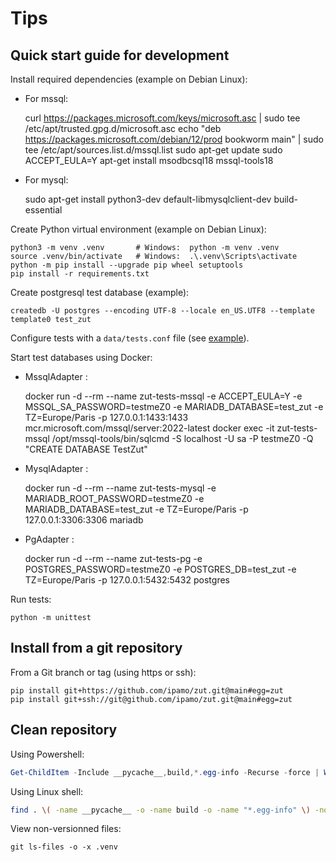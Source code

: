 Tips
====

## Quick start guide for development

Install required dependencies (example on Debian Linux):

- For mssql:

    curl https://packages.microsoft.com/keys/microsoft.asc | sudo tee /etc/apt/trusted.gpg.d/microsoft.asc
    echo "deb https://packages.microsoft.com/debian/12/prod bookworm main" | sudo tee /etc/apt/sources.list.d/mssql.list
    sudo apt-get update
    sudo ACCEPT_EULA=Y apt-get install msodbcsql18 mssql-tools18

- For mysql:

    sudo apt-get install python3-dev default-libmysqlclient-dev build-essential

Create Python virtual environment (example on Debian Linux):

    python3 -m venv .venv       # Windows:  python -m venv .venv
    source .venv/bin/activate   # Windows:  .\.venv\Scripts\activate
    python -m pip install --upgrade pip wheel setuptools
    pip install -r requirements.txt

Create postgresql test database (example):

    createdb -U postgres --encoding UTF-8 --locale en_US.UTF8 --template template0 test_zut

Configure tests with a `data/tests.conf` file (see [example](https://ipamo.net/zut/latest/_static/examples/tests.conf)).

Start test databases using Docker:

- MssqlAdapter :
    
    docker run -d --rm --name zut-tests-mssql -e ACCEPT_EULA=Y -e MSSQL_SA_PASSWORD=testmeZ0 -e MARIADB_DATABASE=test_zut -e TZ=Europe/Paris -p 127.0.0.1:1433:1433 mcr.microsoft.com/mssql/server:2022-latest
    docker exec -it zut-tests-mssql /opt/mssql-tools/bin/sqlcmd -S localhost -U sa -P testmeZ0 -Q "CREATE DATABASE TestZut"

- MysqlAdapter :
    
    docker run -d --rm --name zut-tests-mysql -e MARIADB_ROOT_PASSWORD=testmeZ0 -e MARIADB_DATABASE=test_zut -e TZ=Europe/Paris -p 127.0.0.1:3306:3306 mariadb

- PgAdapter :
    
    docker run -d --rm --name zut-tests-pg -e POSTGRES_PASSWORD=testmeZ0 -e POSTGRES_DB=test_zut -e TZ=Europe/Paris -p 127.0.0.1:5432:5432 postgres

Run tests:

    python -m unittest


## Install from a git repository

From a Git branch or tag (using https or ssh):

    pip install git+https://github.com/ipamo/zut.git@main#egg=zut
    pip install git+ssh://git@github.com/ipamo/zut.git@main#egg=zut


## Clean repository

Using Powershell:

```ps1
Get-ChildItem -Include __pycache__,build,*.egg-info -Recurse -force | Where-Object fullname -notlike "*\.venv\*" | Remove-Item -Force -Recurse
```

Using Linux shell:

```sh
find . \( -name __pycache__ -o -name build -o -name "*.egg-info" \) -not -path "./.venv/*" -exec rm -rf {} \;
```

View non-versionned files:

    git ls-files -o -x .venv

